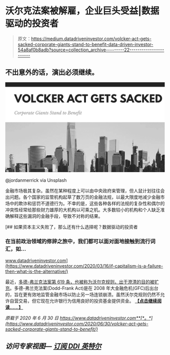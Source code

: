 # 沃尔克法案被解雇，企业巨头受益|数据驱动的投资者

> 原文：<https://medium.datadriveninvestor.com/volcker-act-gets-sacked-corporate-giants-stand-to-benefit-data-driven-investor-54a8af0b8adb?source=collection_archive---------22----------------------->

## 不出意外的话，演出必须继续。

![](img/fdb2b713e5bb30bb016bc4bdff7b9cd8.png)

@jordanmerrick via Unsplash

金融市场极其复杂。虽然在某种程度上可以由中央政府来管理，但人鼠计划往往会出问题。各个国家的监管机构起草了数万页的金融法规，以最大限度地减少金融市场中的欺诈和惩罚不道德行为。不幸的是，这些各种各样的法规的复杂性和偶尔的冲突性经常给那些财力雄厚的大机构以可乘之机。大多数较小的机构和个人缺乏准确解释这些漏洞的金融手段，导致不对称的结果。

[](https://www.datadriveninvestor.com/2020/03/16/if-capitalism-is-a-failure-then-what-is-the-alternative/) [## 如果资本主义失败了，那么还有什么选择呢？数据驱动的投资者

### 在当前政治领域的修辞之旅中，我们都可以面对面地接触到流行词汇，如…

www.datadriveninvestor.com](https://www.datadriveninvestor.com/2020/03/16/if-capitalism-is-a-failure-then-what-is-the-alternative/) 

最近，[多德-弗兰克法案第 619 条，也被称为沃尔克规则，出于澄清的目的被扩充](https://www.fdic.gov/news/volcker-6-25-20.pdf)。多德-弗兰克法案(Dodd-Frank Act)是在 2008 年大金融危机(GFC)后出台的，旨在更有效地监管金融市场以防止另一场连锁崩溃。虽然沃尔克规则仍然不允许自营交易，但它现在允许银行为信用良好的投资基金提供资金。 [**【点击继续阅读……】**](https://www.datadriveninvestor.com/2020/06/30/volcker-act-gets-sacked-corporate-giants-stand-to-benefit/)

*原载于 2020 年 6 月 30 日 https://www.datadriveninvestor.com**[*。*](https://www.datadriveninvestor.com/2020/06/30/volcker-act-gets-sacked-corporate-giants-stand-to-benefit/)*

## *访问专家视图— [订阅 DDI 英特尔](https://datadriveninvestor.com/ddi-intel)*